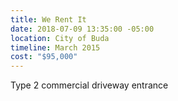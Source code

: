 ```yaml
---
title: We Rent It
date: 2018-07-09 13:35:00 -05:00
location: City of Buda
timeline: March 2015
cost: "$95,000"
---
```


Type 2 commercial driveway entrance
